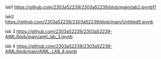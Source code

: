 lab1 https://github.com/2303a52239/2303a52239/blob/main/lab2.ipynb11

lab2 https://github.com/2303a52239/2303a52239/blob/main/Untitled5.ipynb

lab 3 https://github.com/2303a52239/2303a52239-AIML/blob/main/aiml_lab_3.ipynb

lab 4 https://github.com/2303a52239/2303a52239-AIML/blob/main/AIML_LAB_4.ipynb
